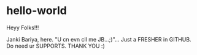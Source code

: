 # hello-world

Heyy Folks!!!

Janki Bariya, here.
 "U cn evn cll me JB...;)"...
Just a FRESHER in GITHUB.
Do need ur SUPPORTS.
THANK YOU :)

